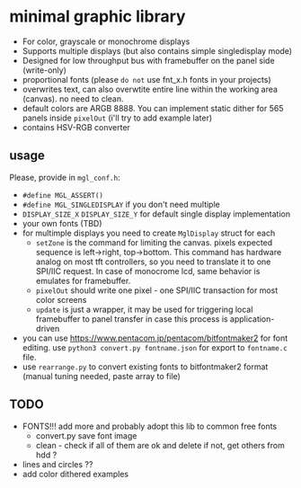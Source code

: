 # minimal graphic library

- For color, grayscale or monochrome displays
- Supports multiple displays (but also contains simple singledisplay mode)
- Designed for low throughput bus with framebuffer on the panel side (write-only)
- proportional fonts (please `do not` use fnt_x.h fonts in your projects)
- overwrites text, can also overwtite entire line within the working area (canvas). no need to clean.
- default colors are ARGB 8888. You can implement static dither for 565 panels inside `pixelOut` (i'll try to add example later)
- contains HSV-RGB converter

## usage

Please, provide in `mgl_conf.h`:

- `#define MGL_ASSERT()`
- `#define MGL_SINGLEDISPLAY` if you don't need multiple
- `DISPLAY_SIZE_X` `DISPLAY_SIZE_Y` for default single display implementation
- your own fonts (TBD)
- for multimple displays you need to create `MglDisplay` struct for each
    - `setZone` is the command for limiting the canvas. pixels expected sequence is left->right, top->bottom. This command has hardware analog on most tft controllers, so you need to translate it to one SPI/IIC request. In case of monocrome lcd, same behavior is emulates for framebuffer.
    - `pixelOut` should write one pixel - one SPI/IIC transaction for most color screens
    - `update` is just a wrapper, it may be used for triggering local framebuffer to panel transfer in case this process is application-driven
- you can use https://www.pentacom.jp/pentacom/bitfontmaker2 for font editing. use `python3 convert.py fontname.json` for export to `fontname.c` file.
- use `rearrange.py` to convert existing fonts to bitfontmaker2 format (manual tuning needed, paste array to file)

## TODO

- FONTS!!! add more and probably adopt this lib to common free fonts
    - convert.py save font image
    - clean - check if all of them are ok and delete if not, get others from hdd ?
- lines and circles ??
- add color dithered examples
